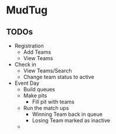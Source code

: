 # MudTug
## TODOs
 - Registration
    - Add Teams
    - View Teams
 - Check in
    - View Teams/Search
    - Change team status to active
 - Event Day
    - Build queues
    - Make pits
        - Fill pit with teams
    - Run the match ups
        - Winning Team back in queue
        - Losing Team marked as inactive
    - 